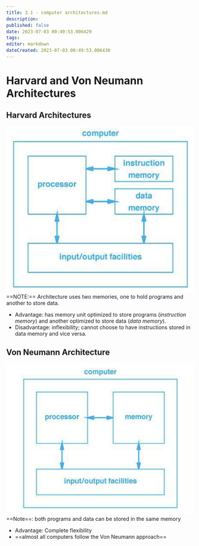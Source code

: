 ```yaml
---
title: 3.1 - computer architectures.md
description:
published: false
date: 2023-07-03 00:49:53.006429
tags:
editor: markdown
dateCreated: 2023-07-03 00:49:53.006430
---
```


# Harvard and Von Neumann Architectures
## Harvard Architectures
![](/images/20220926111147.png)
==NOTE:== Architecture uses two memories, one to hold programs and another to store data.
- Advantage: has memory unit optimized to store programs (*instruction memory*) and another optimized to store data (*data memory*).
- Disadvantage: inflexibility; cannot choose to have instructions stored in data memory and vice versa.

## Von Neumann Architecture
![](/images/20220926111055.png)
==Note==: both programs and data can be stored in the same memory
- Advantage: Complete flexibility
- ==almost all computers follow the Von Neumann approach==
